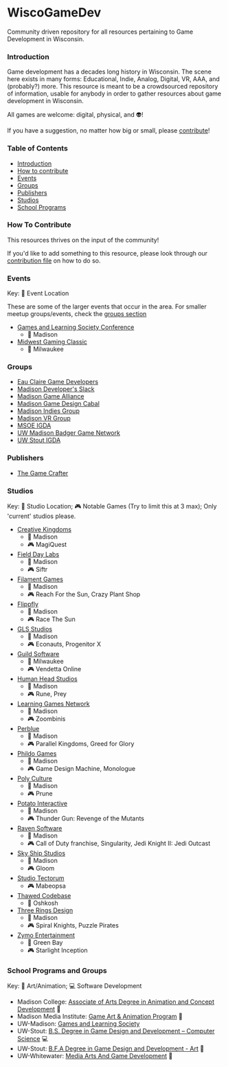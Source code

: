 # WiscoGameDev
Community driven repository for all resources pertaining to Game Development in Wisconsin.


### Introduction
Game development has a decades long history in Wisconsin. The scene here exists in many forms: Educational, Indie, Analog, Digital, VR, AAA, and (probably?) more. This resource is meant to be a crowdsourced repository of information, usable for anybody in order to gather resources about game development in Wisconsin. 

All games are welcome: digital, physical, and :alien:!

If you have a suggestion, no matter how big or small, please [contribute](CONTRIBUTING.md)!


### Table of Contents
- [Introduction](#introduction)
- [How to contribute](#how-to-contribute)
- [Events](#events)
- [Groups](#groups)
- [Publishers](#publishers)
- [Studios](#studios)
- [School Programs](#school-programs-and-groups)


### How To Contribute
This resources thrives on the input of the community!

If you'd like to add something to this resource, please look through our [contribution file](CONTRIBUTING.md) on how to do so.


### Events

Key: :round_pushpin: Event Location

These are some of the larger events that occur in the area. For smaller meetup groups/events, check the [groups section](#groups)
- [Games and Learning Society Conference](http://glsconference.org/)
  - :round_pushpin: Madison
- [Midwest Gaming Classic](https://www.midwestgamingclassic.com/)
  - :round_pushpin: Milwaukee


### Groups
- [Eau Claire Game Developers](http://ecgamedevs.tumblr.com/)
- [Madison Developer's Slack](https://madisongamedev.slack.com/messages/gamedev/)
- [Madison Game Alliance](http://madisongamealliance.com/index.html)
- [Madison Game Design Cabal](http://www.meetup.com/madcabal/)
- [Madison Indies Group](https://www.facebook.com/groups/madisonindies/)
- [Madison VR Group](http://www.meetup.com/Madison-VR/)
- [MSOE IGDA](https://www.facebook.com/MSOEGameDevClub/)
- [UW Madison Badger Game Network](https://www.facebook.com/groups/badgergamenetwork/)
- [UW Stout IGDA](https://www.facebook.com/uwstoutigda)


### Publishers
- [The Game Crafter](https://www.thegamecrafter.com/)


### Studios

Key: :round_pushpin: Studio Location; :video_game: Notable Games (Try to limit this at 3 max); Only 'current' studios please.

- [Creative Kingdoms](http://www.creativekingdoms.com/)
  - :round_pushpin: Madison
  - :video_game: MagiQuest
- [Field Day Labs](http://wid.wisc.edu/research/fielddaylab/)
  - :round_pushpin: Madison
  - :video_game: Siftr
- [Filament Games](https://www.filamentgames.com/)
  - :round_pushpin: Madison
  - :video_game: Reach For the Sun, Crazy Plant Shop
- [Flippfly](http://flippfly.com/)
  - :round_pushpin: Madison
  - :video_game: Race The Sun
- [GLS Studios](http://www.glsstudios.com/)
  - :round_pushpin: Madison
  - :video_game: Econauts, Progenitor X
- [Guild Software](http://www.guildsoftware.com/)
  - :round_pushpin: Milwaukee
  - :video_game: Vendetta Online
- [Human Head Studios](http://www.humanhead.com/)
  - :round_pushpin: Madison
  - :video_game: Rune, Prey
- [Learning Games Network](http://learninggamesnetwork.org/)
  - :round_pushpin: Madison
  - :video_game: Zoombinis
- [Perblue](http://www.perblue.com/)
  - :round_pushpin: Madison
  - :video_game: Parallel Kingdoms, Greed for Glory
- [Phildo Games](http://phildogames.com/)
  - :round_pushpin: Madison
  - :video_game: Game Design Machine, Monologue
- [Poly Culture](http://www.polyculture.co/)
  - :round_pushpin: Madison
  - :video_game: Prune
- [Potato Interactive](http://rottentater.com/)
  - :round_pushpin: Madison
  - :video_game: Thunder Gun: Revenge of the Mutants
- [Raven Software](http://www.ravensoftware.com/)
  - :round_pushpin: Madison
  - :video_game: Call of Duty franchise, Singularity, Jedi Knight II: Jedi Outcast
- [Sky Ship Studios](http://www.skyshipstudios.com/)
  - :round_pushpin: Madison
  - :video_game: Gloom
- [Studio Tectorum](http://www.studiotectorum.com)
  - :video_game: Mabeopsa
- [Thawed Codebase](http://www.thawedcodebase.com/)
  - :round_pushpin: Oshkosh
- [Three Rings Design](http://www.threerings.net/)
  - :round_pushpin: Madison
  - :video_game: Spiral Knights, Puzzle Pirates
- [Zymo Entertainment](http://www.zymoent.com/)
  - :round_pushpin: Green Bay
  - :video_game: Starlight Inception


### School Programs and Groups

Key: :art: Art/Animation; :computer: Software Development

- Madison College: [Associate of Arts Degree in Animation and Concept Development](http://madisoncollege.edu/program-info/animation) :art:
- Madison Media Institute: [Game Art & Animation Program](http://www.mediainstitute.edu/video-game-design-school-madison) :art:
- UW-Madison: [Games and Learning Society](http://www.gameslearningsociety.org/)
- UW-Stout: [B.S. Degree in Game Design and Development – Computer Science](http://www.uwstout.edu/programs/bsgdd/) :computer:
- UW-Stout: [B.F.A Degree in Game Design and Development - Art](http://www.uwstout.edu/programs/bfagdd/) :art:
- UW-Whitewater: [Media Arts And Game Development](http://www.uww.edu/cac/magd) :art:
